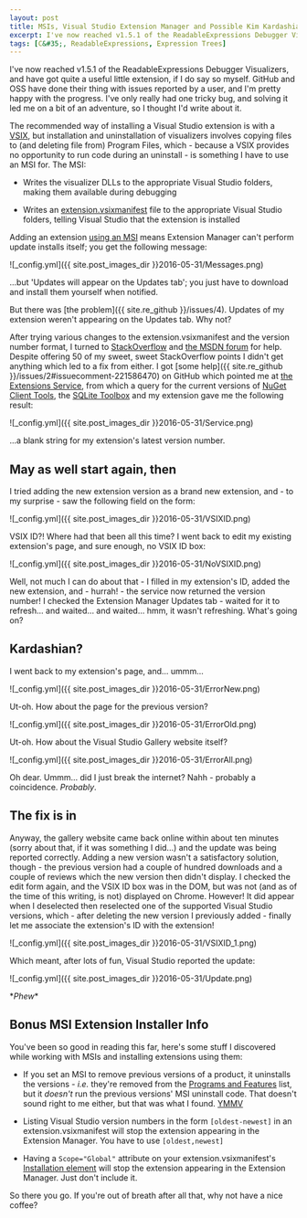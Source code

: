 ```yaml
---
layout: post
title: MSIs, Visual Studio Extension Manager and Possible Kim Kardashian
excerpt: I've now reached v1.5.1 of the ReadableExpressions Debugger Visualizers, and solving a recent bug led me on a bit of an adventure. Here's the details, along with a tenuous Kim Kardashian reference.
tags: [C&#35;, ReadableExpressions, Expression Trees]
---
```


I've now reached v1.5.1 of the ReadableExpressions Debugger Visualizers, and have got quite a 
useful little extension, if I do say so myself. GitHub and OSS have done their thing with issues 
reported by a user, and I'm pretty happy with the progress. I've only really had one tricky bug, 
and solving it led me on a bit of an adventure, so I thought I'd write about it.

The recommended way of installing a Visual Studio extension is with a 
[VSIX](https://blogs.msdn.microsoft.com/quanto/2009/05/26/what-is-a-vsix), but installation and 
uninstallation of visualizers involves copying files to (and deleting file from) Program Files, 
which - because a VSIX provides no opportunity to run code during an uninstall - is something I 
have to use an MSI for. The MSI:

- Writes the visualizer DLLs to the appropriate Visual Studio folders, making them available during 
  debugging

- Writes an [extension.vsixmanifest](https://blogs.msdn.microsoft.com/visualstudio/2010/02/19/how-vsix-extensions-are-discovered-and-loaded-in-vs-2010)
  file to the appropriate Visual Studio folders, telling Visual Studio that the extension is installed

Adding an extension [using an MSI](https://blogs.msdn.microsoft.com/visualstudio/2009/10/26/vsix-and-msi)
means Extension Manager can't perform update installs itself; you get the following message:

![_config.yml]({{ site.post_images_dir }}2016-05-31/Messages.png)

...but 'Updates will appear on the Updates tab'; you just have to download and install them 
yourself when notified.

But there was [the problem]({{ site.re_github }}/issues/4). Updates 
of my extension weren't appearing on the Updates tab. Why not?

After trying various changes to the extension.vsixmanifest and the version number format, I turned 
to [StackOverflow](https://stackoverflow.com/questions/37349459/vs2015-extension-manager-not-reporting-update-for-msi-intalled-extension/37553852)
and [the MSDN forum](https://social.msdn.microsoft.com/Forums/vstudio/en-US/01eea18b-7933-498b-bac3-425a0132bde2/msiinstalled-extension-updates-not-appearing-in-extension-manager?forum=vsx)
for help. Despite offering 50 of my sweet, sweet StackOverflow points I didn't get anything which
led to a fix from either. I got [some help]({{ site.re_github }}/issues/2#issuecomment-221586470)
on GitHub which pointed me at [the Extensions Service](https://visualstudiogallery.msdn.microsoft.com/Services/VStudio/Extension.svc),
from which a query for the current versions of 
[NuGet Client Tools](https://visualstudiogallery.msdn.microsoft.com/5d345edc-2e2d-4a9c-b73b-d53956dc458d),
the [SQLite Toolbox](https://visualstudiogallery.msdn.microsoft.com/0e313dfd-be80-4afb-b5e9-6e74d369f7a1)
and my extension gave me the following result:

![_config.yml]({{ site.post_images_dir }}2016-05-31/Service.png)

...a blank string for my extension's latest version number.

## May as well start again, then

I tried adding the new extension version as a brand new extension, and - to my surprise - saw the 
following field on the form:

![_config.yml]({{ site.post_images_dir }}2016-05-31/VSIXID.png)

VSIX ID?! Where had that been all this time? I went back to edit my existing extension's page, and 
sure enough, no VSIX ID box:

![_config.yml]({{ site.post_images_dir }}2016-05-31/NoVSIXID.png)

Well, not much I can do about that - I filled in my extension's ID, added the new extension, and - 
hurrah! - the service now returned the version number! I checked the Extension Manager Updates 
tab - waited for it to refresh... and waited... and waited... hmm, it wasn't refreshing. What's 
going on?

## Kardashian?

I went back to my extension's page, and... ummm...

![_config.yml]({{ site.post_images_dir }}2016-05-31/ErrorNew.png)

Ut-oh. How about the page for the previous version?

![_config.yml]({{ site.post_images_dir }}2016-05-31/ErrorOld.png)

Ut-oh. How about the Visual Studio Gallery website itself?

![_config.yml]({{ site.post_images_dir }}2016-05-31/ErrorAll.png)

Oh dear. Ummm... did I just break the internet? Nahh - probably a coincidence. *Probably*.

## The fix is in

Anyway, the gallery website came back online within about ten minutes (sorry about that, if it was 
something I did...) and the update was being reported correctly. Adding a new version wasn't a 
satisfactory solution, though - the previous version had a couple of hundred downloads and a couple 
of reviews which the new version then didn't display. I checked the edit form again, and the VSIX 
ID box was in the DOM, but was not (and as of the time of this writing, is not) displayed on Chrome.
However! It did appear when I deselected then reselected one of the supported Visual Studio versions,
which - after deleting the new version I previously added - finally let me associate the extension's
ID with the extension!

![_config.yml]({{ site.post_images_dir }}2016-05-31/VSIXID_1.png)

Which meant, after lots of fun, Visual Studio reported the update:

![_config.yml]({{ site.post_images_dir }}2016-05-31/Update.png)

\**Phew*\*

## Bonus MSI Extension Installer Info

You've been so good in reading this far, here's some stuff I discovered while working with MSIs and 
installing extensions using them:

- If you set an MSI to remove previous versions of a product, it uninstalls the versions - *i.e.* 
  they're removed from the [Programs and Features](https://windows.microsoft.com/en-ca/windows/uninstall-change-program)
  list, but it *doesn't* run the previous versions' MSI uninstall code. That doesn't sound right to 
  me either, but that was what I found. [YMMV](https://en.wiktionary.org/wiki/YMMV)

- Listing Visual Studio version numbers in the form `[oldest-newest]` in an extension.vsixmanifest 
  will stop the extension appearing in the Extension Manager. You have to use `[oldest,newest]`

- Having a `Scope="Global"` attribute on your extension.vsixmanifest's 
  [Installation element](https://msdn.microsoft.com/en-us/library/hh696828.aspx) will stop the 
  extension appearing in the Extension Manager. Just don't include it.

So there you go. If you're out of breath after all that, why not have a nice coffee?